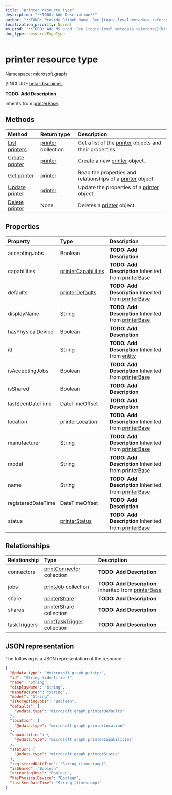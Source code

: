 ```yaml
---
title: "printer resource type"
description: "**TODO: Add Description**"
author: "**TODO: Provide Github Name. See [topic-level metadata reference](https://msgo.azurewebsites.net/add/document/guidelines/metadata.html#topic-level-metadata)**"
localization_priority: Normal
ms.prod: "**TODO: Add MS prod. See [topic-level metadata reference](https://msgo.azurewebsites.net/add/document/guidelines/metadata.html#topic-level-metadata)**"
doc_type: resourcePageType
---
```


# printer resource type

Namespace: microsoft.graph

[!INCLUDE [beta-disclaimer](../../includes/beta-disclaimer.md)]

**TODO: Add Description**


Inherits from [printerBase](../resources/printerbase.md).

## Methods
|Method|Return type|Description|
|:---|:---|:---|
|[List printers](../api/printer-list.md)|[printer](../resources/printer.md) collection|Get a list of the [printer](../resources/printer.md) objects and their properties.|
|[Create printer](../api/printer-create.md)|[printer](../resources/printer.md)|Create a new [printer](../resources/printer.md) object.|
|[Get printer](../api/printer-get.md)|[printer](../resources/printer.md)|Read the properties and relationships of a [printer](../resources/printer.md) object.|
|[Update printer](../api/printer-update.md)|[printer](../resources/printer.md)|Update the properties of a [printer](../resources/printer.md) object.|
|[Delete printer](../api/printer-delete.md)|None|Deletes a [printer](../resources/printer.md) object.|

## Properties
|Property|Type|Description|
|:---|:---|:---|
|acceptingJobs|Boolean|**TODO: Add Description**|
|capabilities|[printerCapabilities](../resources/printercapabilities.md)|**TODO: Add Description** Inherited from [printerBase](../resources/printerbase.md)|
|defaults|[printerDefaults](../resources/printerdefaults.md)|**TODO: Add Description** Inherited from [printerBase](../resources/printerbase.md)|
|displayName|String|**TODO: Add Description** Inherited from [printerBase](../resources/printerbase.md)|
|hasPhysicalDevice|Boolean|**TODO: Add Description**|
|id|String|**TODO: Add Description** Inherited from [entity](../resources/entity.md)|
|isAcceptingJobs|Boolean|**TODO: Add Description** Inherited from [printerBase](../resources/printerbase.md)|
|isShared|Boolean|**TODO: Add Description**|
|lastSeenDateTime|DateTimeOffset|**TODO: Add Description**|
|location|[printerLocation](../resources/printerlocation.md)|**TODO: Add Description** Inherited from [printerBase](../resources/printerbase.md)|
|manufacturer|String|**TODO: Add Description** Inherited from [printerBase](../resources/printerbase.md)|
|model|String|**TODO: Add Description** Inherited from [printerBase](../resources/printerbase.md)|
|name|String|**TODO: Add Description** Inherited from [printerBase](../resources/printerbase.md)|
|registeredDateTime|DateTimeOffset|**TODO: Add Description**|
|status|[printerStatus](../resources/printerstatus.md)|**TODO: Add Description** Inherited from [printerBase](../resources/printerbase.md)|

## Relationships
|Relationship|Type|Description|
|:---|:---|:---|
|connectors|[printConnector](../resources/printconnector.md) collection|**TODO: Add Description**|
|jobs|[printJob](../resources/printjob.md) collection|**TODO: Add Description** Inherited from [printerBase](../resources/printerbase.md)|
|share|[printerShare](../resources/printershare.md)|**TODO: Add Description**|
|shares|[printerShare](../resources/printershare.md) collection|**TODO: Add Description**|
|taskTriggers|[printTaskTrigger](../resources/printtasktrigger.md) collection|**TODO: Add Description**|

## JSON representation
The following is a JSON representation of the resource.
<!-- {
  "blockType": "resource",
  "keyProperty": "id",
  "@odata.type": "microsoft.graph.printer",
  "baseType": "microsoft.graph.printerBase",
  "openType": false
}
-->
``` json
{
  "@odata.type": "#microsoft.graph.printer",
  "id": "String (identifier)",
  "name": "String",
  "displayName": "String",
  "manufacturer": "String",
  "model": "String",
  "isAcceptingJobs": "Boolean",
  "defaults": {
    "@odata.type": "microsoft.graph.printerDefaults"
  },
  "location": {
    "@odata.type": "microsoft.graph.printerLocation"
  },
  "capabilities": {
    "@odata.type": "microsoft.graph.printerCapabilities"
  },
  "status": {
    "@odata.type": "microsoft.graph.printerStatus"
  },
  "registeredDateTime": "String (timestamp)",
  "isShared": "Boolean",
  "acceptingJobs": "Boolean",
  "hasPhysicalDevice": "Boolean",
  "lastSeenDateTime": "String (timestamp)"
}
```

